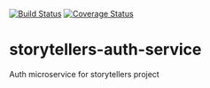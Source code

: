 [![Build Status](https://travis-ci.org/giobart/storytellers-auth-service.svg?branch=master)](https://travis-ci.org/giobart/storytellers-auth-service) [![Coverage Status](https://coveralls.io/repos/github/giobart/storytellers-auth-service/badge.svg?branch=master&service=github)](https://coveralls.io/github/giobart/storytellers-auth-service?branch=master)

# storytellers-auth-service
Auth microservice for storytellers project 
